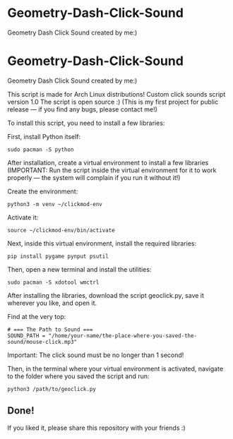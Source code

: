 # Geometry-Dash-Click-Sound
 Geometry Dash Click Sound created by me:)

# Geometry-Dash-Click-Sound
 Geometry Dash Click Sound created by me:)
 
This script is made for Arch Linux distributions!
Custom click sounds script version 1.0
The script is open source :)
(This is my first project for public release — if you find any bugs, please contact me!)

To install this script, you need to install a few libraries:

First, install Python itself:
```
sudo pacman -S python
```
After installation, create a virtual environment to install a few libraries
(IMPORTANT: Run the script inside the virtual environment for it to work properly — the system will complain if you run it without it!)

Create the environment:
```
python3 -m venv ~/clickmod-env
```
Activate it:
```
source ~/clickmod-env/bin/activate
```
Next, inside this virtual environment, install the required libraries:
```
pip install pygame pynput psutil
```
Then, open a new terminal and install the utilities:
```
sudo pacman -S xdotool wmctrl
```
After installing the libraries, download the script geoclick.py, save it wherever you like, and open it.

Find at the very top:
```
# === The Path to Sound ===
SOUND_PATH = "/home/your-name/the-place-where-you-saved-the-sound/mouse-click.mp3"
```
Important: The click sound must be no longer than 1 second!

Then, in the terminal where your virtual environment is activated, navigate to the folder where you saved the script and run:
```
python3 /path/to/geoclick.py
```
Done!
---
If you liked it, please share this repository with your friends :)
